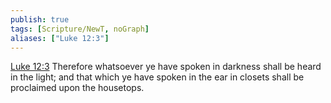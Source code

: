 ```yaml
---
publish: true
tags: [Scripture/NewT, noGraph]
aliases: ["Luke 12:3"]
---
```

[Luke 12:3](https://churchofjesuschrist.org/study/scriptures/nt/luke/12?lang=eng&id=p3#p3) Therefore whatsoever ye have spoken in darkness shall be heard in the light; and that which ye have spoken in the ear in closets shall be proclaimed upon the housetops.
